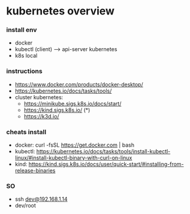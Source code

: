 # kubernetes overview


### install env
* docker
* kubectl  (client) --> api-server kubernetes
* k8s local

### instructions
* https://www.docker.com/products/docker-desktop/
* https://kubernetes.io/docs/tasks/tools/
* cluster kubernetes:
    * https://minikube.sigs.k8s.io/docs/start/
    * https://kind.sigs.k8s.io/   (*)
    * https://k3d.io/


### cheats install
* docker: curl -fsSL https://get.docker.com | bash
* kubectl: https://kubernetes.io/docs/tasks/tools/install-kubectl-linux/#install-kubectl-binary-with-curl-on-linux
* kind: https://kind.sigs.k8s.io/docs/user/quick-start/#installing-from-release-binaries

### SO
* ssh dev@192.168.1.14
* dev/root
